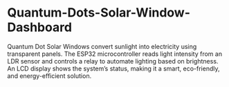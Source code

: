 # Quantum-Dots-Solar-Window-Dashboard
Quantum Dot Solar Windows convert sunlight into electricity using transparent panels. The ESP32 microcontroller reads light intensity from an LDR sensor and controls a relay to automate lighting based on brightness. An LCD display shows the system’s status, making it a smart, eco-friendly, and energy-efficient solution.
